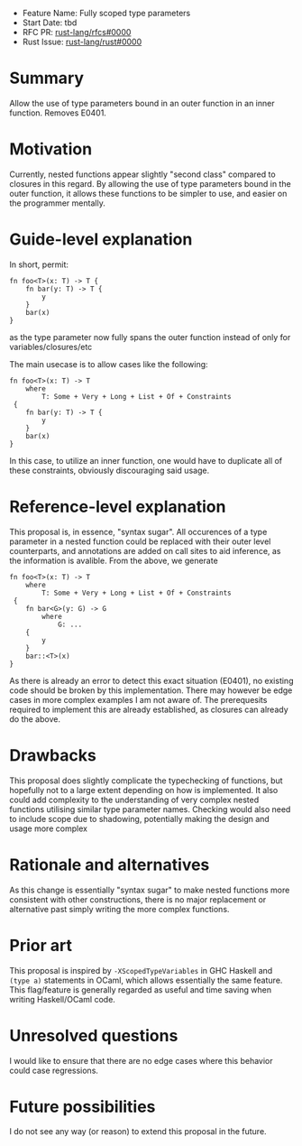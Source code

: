 - Feature Name: Fully scoped type parameters
- Start Date: tbd
- RFC PR: [rust-lang/rfcs#0000](https://github.com/rust-lang/rfcs/pull/0000)
- Rust Issue: [rust-lang/rust#0000](https://github.com/rust-lang/rust/issues/0000)

# Summary
[summary]: #summary

Allow the use of type parameters bound in an outer function in an inner function. Removes E0401.

# Motivation
[motivation]: #motivation

Currently, nested functions appear slightly "second class" compared to closures in this regard.
By allowing the use of type parameters bound in the outer function, it allows these functions to be simpler to use, and easier on the programmer mentally.

# Guide-level explanation
[guide-level-explanation]: #guide-level-explanation

In short, permit:
```
fn foo<T>(x: T) -> T {
    fn bar(y: T) -> T {
        y
    }
    bar(x)
}
```
as the type parameter now fully spans the outer function instead of only for variables/closures/etc

The main usecase is to allow cases like the following:

```
fn foo<T>(x: T) -> T
    where
        T: Some + Very + Long + List + Of + Constraints
 {
    fn bar(y: T) -> T {
        y
    }
    bar(x)
}
```
In this case, to utilize an inner function, one would have to duplicate all of these constraints, obviously discouraging said usage.  


# Reference-level explanation
[reference-level-explanation]: #reference-level-explanation

This proposal is, in essence, "syntax sugar". All occurences of a type parameter in a nested function could be replaced with their outer level counterparts, and annotations are added on call sites to aid inference, as the information is avalible. From the above, we generate

```
fn foo<T>(x: T) -> T
    where
        T: Some + Very + Long + List + Of + Constraints
 {
    fn bar<G>(y: G) -> G
        where
            G: ...
    {
        y
    }
    bar::<T>(x)
}
```

As there is already an error to detect this exact situation (E0401), no existing code should be broken by this implementation. There may however be edge cases in more complex examples I am not aware of.
The prerequesits required to implement this are already established, as closures can already do the above. 

# Drawbacks
[drawbacks]: #drawbacks

This proposal does slightly complicate the typechecking of functions, but hopefully not to a large extent depending on how is implemented.
It also could add complexity to the understanding of very complex nested functions utilising similar type parameter names.
Checking would also need to include scope due to shadowing, potentially making the design and usage more complex

# Rationale and alternatives
[rationale-and-alternatives]: #rationale-and-alternatives

As this change is essentially "syntax sugar" to make nested functions more consistent with other constructions, there is no major replacement or alternative past simply writing the more complex functions.

# Prior art
[prior-art]: #prior-art

This proposal is inspired by `-XScopedTypeVariables` in GHC Haskell and `(type a)` statements in OCaml, which allows essentially the same feature. This flag/feature is generally regarded as useful and time saving when writing Haskell/OCaml code.

# Unresolved questions
[unresolved-questions]: #unresolved-questions

I would like to ensure that there are no edge cases where this behavior could case regressions.

# Future possibilities
[future-possibilities]: #future-possibilities

I do not see any way (or reason) to extend this proposal in the future.